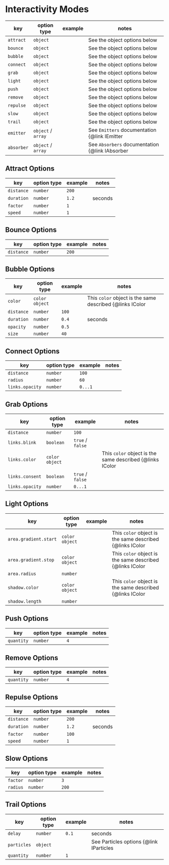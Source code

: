# Interactivity Modes

| key        | option type        | example | notes                                                  |
| ---------- | ------------------ | ------- | ------------------------------------------------------ |
| `attract`  | `object`           |         | See the object options below                           |
| `bounce`   | `object`           |         | See the object options below                           |
| `bubble`   | `object`           |         | See the object options below                           |
| `connect`  | `object`           |         | See the object options below                           |
| `grab`     | `object`           |         | See the object options below                           |
| `light`    | `object`           |         | See the object options below                           |
| `push`     | `object`           |         | See the object options below                           |
| `remove`   | `object`           |         | See the object options below                           |
| `repulse`  | `object`           |         | See the object options below                           |
| `slow`     | `object`           |         | See the object options below                           |
| `trail`    | `object`           |         | See the object options below                           |
| `emitter`  | `object` / `array` |         | See `Emitters` documentation {@link IEmitter | here}   |
| `absorber` | `object` / `array` |         | See `Absorbers` documentation {@link IAbsorber | here} |

## Attract Options

| key        | option type | example | notes   |
| ---------- | ----------- | ------- | ------- |
| `distance` | `number`    | `200`   |         |
| `duration` | `number`    | `1.2`   | seconds |
| `factor`   | `number`    | `1`     |         |
| `speed`    | `number`    | `1`     |         |

## Bounce Options

| key        | option type | example | notes   |
| ---------- | ----------- | ------- | ------- |
| `distance` | `number`    | `200`   |         |

## Bubble Options

| key        | option type    | example | notes                                                            |
| ---------- | -------------- | ------- | ---------------------------------------------------------------- |
| `color`    | `color object` |         | This `color` object is the same described {@links IColor | here} |
| `distance` | `number`       | `100`   |                                                                  |
| `duration` | `number`       | `0.4`   | seconds                                                          |
| `opacity`  | `number`       | `0.5`   |                                                                  |
| `size`     | `number`       | `40`    |                                                                  |

## Connect Options

| key             | option type | example | notes |
| --------------- | ----------- | ------- | ----- |
| `distance`      | `number`    | `100`   |       |
| `radius`        | `number`    | `60`    |       |
| `links.opacity` | `number`    | `0...1` |       |

## Grab Options

| key             | option type    | example          | notes                                                            |
| --------------- | -------------- | ---------------- | ---------------------------------------------------------------- |
| `distance`      | `number`       | `100`            |                                                                  |
| `links.blink`   | `boolean`      | `true` / `false` |                                                                  |
| `links.color`   | `color object` |                  | This `color` object is the same described {@links IColor | here} |
| `links.consent` | `boolean`      | `true` / `false` |                                                                  |
| `links.opacity` | `number`       | `0...1`          |                                                                  |

## Light Options

| key                   | option type    | example | notes                                                            |
| --------------------- | -------------- | ------- | ---------------------------------------------------------------- |
| `area.gradient.start` | `color object` |         | This `color` object is the same described {@links IColor | here} |
| `area.gradient.stop`  | `color object` |         | This `color` object is the same described {@links IColor | here} |
| `area.radius`         | `number`       |         |                                                                  |
| `shadow.color`        | `color object` |         | This `color` object is the same described {@links IColor | here} |
| `shadow.length`       | `number`       |         |                                                                  |

## Push Options

| key        | option type | example | notes |
| ---------- | ----------- | ------- | ----- |
| `quantity` | `number`    | `4`     |       |

## Remove Options

| key        | option type | example | notes |
| ---------- | ----------- | ------- | ----- |
| `quantity` | `number`    | `4`     |       |

## Repulse Options

| key        | option type | example | notes   |
| ---------- | ----------- | ------- | ------- |
| `distance` | `number`    | `200`   |         |
| `duration` | `number`    | `1.2`   | seconds |
| `factor`   | `number`    | `100`   |         |
| `speed`    | `number`    | `1`     |         |

## Slow Options

| key         | option type | example | notes |
| ----------- | ----------- | ------- | ----- |
| `factor`    | `number`    | `3`     |       |
| `radius`    | `number`    | `200`   |       |

## Trail Options

| key         | option type | example | notes                                           |
| ----------- | ----------- | ------- | ----------------------------------------------- |
| `delay`     | `number`    | `0.1`   | seconds                                         |
| `particles` | `object`    |         | See Particles options {@link IParticles | here} |
| `quantity`  | `number`    | `1`     |                                                 |

